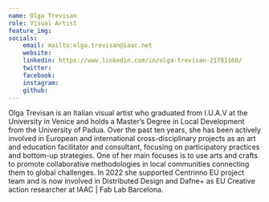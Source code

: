 ```yaml
---
name: Olga Trevisan
role: Visual Artist
feature_img:
socials:
    email: mailto:olga.trevisan@iaac.net
    website:
    linkedin: https://www.linkedin.com/in/olga-trevisan-21781160/
    twitter:
    facebook:
    instagram:
    github:
---
```


Olga Trevisan is an Italian visual artist who graduated from I.U.A.V at the University in Venice and holds a Master’s Degree in Local Development from the University of Padua. Over the past ten years, she has been actively involved in European and international cross-disciplinary projects as an art and education facilitator and consultant, focusing on participatory practices and bottom-up strategies. One of her main focuses is to use arts and crafts to promote collaborative methodologies in local communities connecting them to global challenges. In 2022 she supported Centrinno EU project team and is now involved in Distributed Design and Dafne+ as EU Creative action researcher at IAAC | Fab Lab Barcelona.